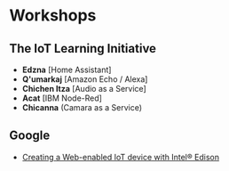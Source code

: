 # Workshops

## The IoT Learning Initiative

- __Edzna__ [Home Assistant]
- __Q'umarkaj__ [Amazon Echo / Alexa]
- __Chichen Itza__ [Audio as a Service]
- __Acat__ [IBM Node-Red]
- __Chicanna__ (Camara as a Service)

## Google

- [Creating a Web-enabled IoT device with Intel® Edison](https://developers.google.com/web/updates/2016/03/web-enabled-internet-of-things?hl=en)


